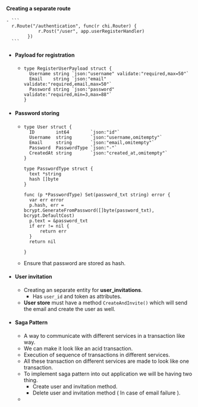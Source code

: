 #### Creating a separate route
	- ```
	  r.Route("/authentication", func(r chi.Router) {
	  			r.Post("/user", app.userRegisterHandler)
	  		})
	  ```
- #### Payload for registration
	- ```
	  type RegisterUserPayload struct {
	  	Username string `json:"username" validate:"required,max=50"`
	  	Email    string `json:"email" validate:"required,email,max=50"`
	  	Password string `json:"password" validate:"required,min=3,max=88"`
	  }
	  ```
- #### Password storing
	- ```
	  type User struct {
	  	ID        int64        `json:"id"`
	  	Username  string       `json:"username,omitempty"`
	  	Email     string       `json:"email,omitempty"`
	  	Password  PasswordType `json:"-"`
	  	CreatedAt string       `json:"created_at,omitempty"`
	  }
	  
	  type PasswordType struct {
	  	text *string
	  	hash []byte
	  }
	  
	  func (p *PasswordType) Set(password_txt string) error {
	  	var err error
	  	p.hash, err = bcrypt.GenerateFromPassword([]byte(password_txt), bcrypt.DefaultCost)
	  	p.text = &password_txt
	  	if err != nil {
	  		return err
	  	}
	  	return nil
	  
	  }
	  
	  ```
	- Ensure that password are stored as hash.
- #### User invitation
	- Creating an separate entity for **user_invitations**.
		- Has `user_id` and token as attributes.
	- __User store__ must have a method `CreateAndInvite()` which will send the email and create the user as well.
- #### Saga Pattern
	- A way to communicate with different services in a transaction like way.
	- We can make it look like an acid transaction.
	- Execution of sequence of transactions in different services.
	- All these transaction on different services are made to look like one transaction.
	- To implement saga pattern into out application we will be having two thing.
		- Create user and invitation method.
		- Delete user and invitation method ( In case of email failure ).
	-